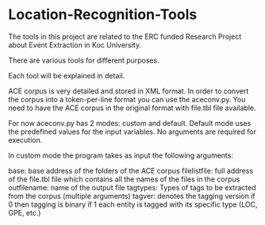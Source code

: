 # Location-Recognition-Tools

The tools in this project are related to the ERC funded Research Project about Event Extraction in Koc University.

There are various tools for different purposes.

Each tool will be explained in detail.

ACE corpus is very detailed and stored in XML format. In order to convert the corpus into a token-per-line format you can use the aceconv.py. You need to have the ACE corpus in the original format with file.tbl file available. 

For now aceconv.py has 2 modes: custom and default. Default mode uses the predefined values for the input variables. No arguments are required for execution.

In custom mode the program takes as input the following arguments:

base: base address of the folders of the ACE corpus
filelistfile: full address of the file.tbl file which contains all the names of the files in the corpus
outfilename: name of the output file
tagtypes: Types of tags to be extracted from the corpus (multiple arguments)
tagver: denotes the tagging version if 0 then tagging is binary if 1 each entity is tagged with its specific type (LOC, GPE, etc.)

